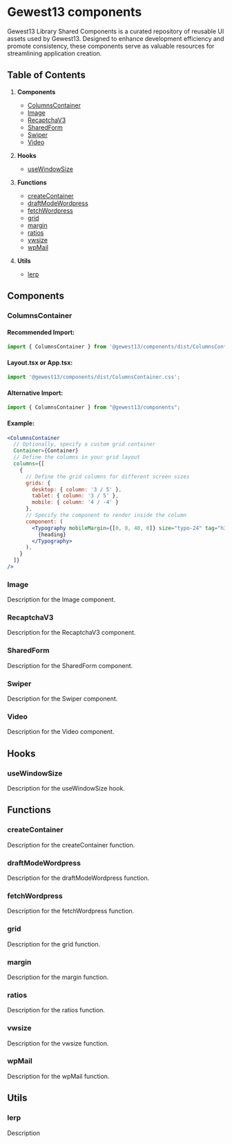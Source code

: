 # Gewest13 components
Gewest13 Library Shared Components is a curated repository of reusable UI assets used by Gewest13. Designed to enhance development efficiency and promote consistency, these components serve as valuable resources for streamlining application creation.

## Table of Contents

1. **Components**
   - [ColumnsContainer](#columnscontainer)
   - [Image](#image)
   - [RecaptchaV3](#recaptchav3)
   - [SharedForm](#sharedform)
   - [Swiper](#swiper)
   - [Video](#video)

2. **Hooks**
   - [useWindowSize](#usewindowsize)

3. **Functions**
   - [createContainer](#createcontainer)
   - [draftModeWordpress](#draftmodewordpress)
   - [fetchWordpress](#fetchwordpress)
   - [grid](#grid)
   - [margin](#margin)
   - [ratios](#ratios)
   - [vwsize](#vwsize)
   - [wpMail](#wpmail)

4. **Utils**
   - [lerp](#lerp)

## Components

### ColumnsContainer
#### Recommended Import:
```javascript
import { ColumnsContainer } from '@gewest13/components/dist/ColumnsContainer';
```
#### Layout.tsx or App.tsx:
```javascript
import '@gewest13/components/dist/ColumnsContainer.css';
```
#### Alternative Import:
```javascript
import { ColumnsContainer } from "@gewest13/components";
```
#### Example:
```jsx
<ColumnsContainer
  // Optionally, specify a custom grid container
  Container={Container}
  // Define the columns in your grid layout
  columns={[
    {
      // Define the grid columns for different screen sizes
      grids: { 
        desktop: { column: '3 / 5' }, 
        tablet: { column: '3 / 5' }, 
        mobile: { column: '4 / -4' }
      },
      // Specify the component to render inside the column
      component: (
        <Typography mobileMargin={[0, 0, 40, 0]} size="typo-24" tag="h3">
          {heading}
        </Typography>
      ),
    }
  ]}
/>
```

### Image
Description for the Image component.

### RecaptchaV3
Description for the RecaptchaV3 component.

### SharedForm
Description for the SharedForm component.

### Swiper
Description for the Swiper component.

### Video
Description for the Video component.

## Hooks

### useWindowSize
Description for the useWindowSize hook.

## Functions

### createContainer
Description for the createContainer function.

### draftModeWordpress
Description for the draftModeWordpress function.

### fetchWordpress
Description for the fetchWordpress function.

### grid
Description for the grid function.

### margin
Description for the margin function.

### ratios
Description for the ratios function.

### vwsize
Description for the vwsize function.

### wpMail
Description for the wpMail function.

## Utils

### lerp
Description 
